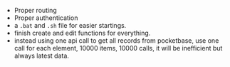 - Proper routing
- Proper authentication
- a `.bat` and `.sh` file for easier startings.
- finish create and edit functions for everything.
- instead using one api call to get all records from pocketbase, use one call for each element, 10000 items, 10000 calls, it will be inefficient but always latest data.